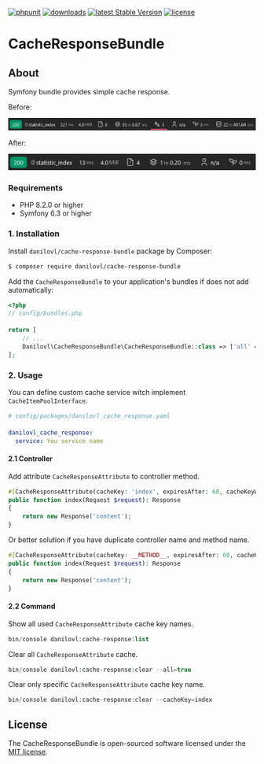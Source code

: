 [![phpunit](https://github.com/danilovl/cache-response-bundle/actions/workflows/phpunit.yml/badge.svg)](https://github.com/danilovl/cache-response-bundle/actions/workflows/phpunit.yml)
[![downloads](https://img.shields.io/packagist/dt/danilovl/cache-response-bundle)](https://packagist.org/packages/danilovl/cache-response-bundle)
[![latest Stable Version](https://img.shields.io/packagist/v/danilovl/cache-response-bundle)](https://packagist.org/packages/danilovl/cache-response-bundle)
[![license](https://img.shields.io/packagist/l/danilovl/cache-response-bundle)](https://packagist.org/packages/danilovl/cache-response-bundle)

# CacheResponseBundle #

## About ##

Symfony bundle provides simple cache response.

Before:

![Alt text](/.github/readme/profiler_before.png?raw=true "Profiler before")

After:

![Alt text](/.github/readme/profiler_after.png?raw=true "Profiler after")

### Requirements

* PHP 8.2.0 or higher
* Symfony 6.3 or higher

### 1. Installation

Install `danilovl/cache-response-bundle` package by Composer:

``` bash
$ composer require danilovl/cache-response-bundle
```

Add the `CacheResponseBundle` to your application's bundles if does not add automatically:

``` php
<?php
// config/bundles.php

return [
    // ...
    Danilovl\CacheResponseBundle\CacheResponseBundle::class => ['all' => true]
];
```

### 2. Usage

You can define custom cache service witch implement `CacheItemPoolInterface`.

```yaml
# config/packages/danilovl_cache_response.yaml

danilovl_cache_response:
  service: You service name
```

#### 2.1 Controller

Add attribute `CacheResponseAttribute` to controller method.

```php
#[CacheResponseAttribute(cacheKey: 'index', expiresAfter: 60, cacheKeyWithQuery: true, cacheKeyWithRequest: true)]
public function index(Request $request): Response
{
    return new Response('content');
}
```

Or better solution if you have duplicate controller name and method name.

```php
#[CacheResponseAttribute(cacheKey: __METHOD__, expiresAfter: 60, cacheKeyWithQuery: true, cacheKeyWithRequest: true)]
public function index(Request $request): Response
{
    return new Response('content');
}
```

#### 2.2 Command

Show all used `CacheResponseAttribute` cache key names.

```php
bin/console danilovl:cache-response:list 
```

Clear all `CacheResponseAttribute` cache.

```php
bin/console danilovl:cache-response:clear --all=true
```

Clear only specific `CacheResponseAttribute` cache key name.

```php
bin/console danilovl:cache-response:clear --cacheKey=index
```

## License

The CacheResponseBundle is open-sourced software licensed under the [MIT license](https://opensource.org/licenses/MIT).
